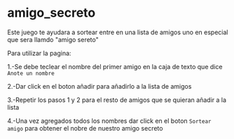 # amigo_secreto

Este juego te ayudara a sortear entre en una lista de amigos uno en especial que sera llamdo "amigo sereto"

Para utilizar la pagina:

1.-Se debe teclear el nombre del primer amigo en la caja de texto que dice ```Anote un nombre```

2.-Dar click en el boton añadir para añadirlo a la lista de amigos

3.-Repetir los pasos 1 y 2 para el resto de amigos que se quieran añadir a la lista

4.-Una vez agregados todos los nombres dar click en el boton ```Sortear amigo``` para obtener el nobre de nuestro amigo secreto

